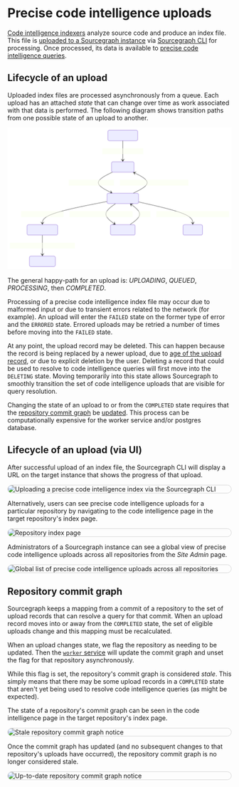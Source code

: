 # Precise code intelligence uploads

<style>
img.screenshot {
  display: block;
  margin: 1em auto;
  max-width: 600px;
  margin-bottom: 0.5em;
  border: 1px solid lightgrey;
  border-radius: 10px;
}

img.terminal-screenshot {
  max-width: 800px;
}
</style>

[Code intelligence indexers](../references/indexers.md) analyze source code and produce an index file. This file is [uploaded to a Sourcegraph instance](../how-to/index_other_languages.md#4-upload-lsif-data) via [Sourcegraph CLI](../../cli/index.md) for processing. Once processed, its data is available to [precise code intelligence queries](precise_code_intelligence.md).

## Lifecycle of an upload

Uploaded index files are processed asynchronously from a queue. Each upload has an attached _state_ that can change over time as work associated with that data is performed. The following diagram shows transition paths from one possible state of an upload to another.

![Upload state diagram](./diagrams/upload-states.svg)

The general happy-path for an upload is: _UPLOADING_, _QUEUED_, _PROCESSING_, then _COMPLETED_. 

Processing of a precise code intelligence index file may occur due to malformed input or due to transient errors related to the network (for example). An upload will enter the `FAILED` state on the former type of error and the `ERRORED` state. Errored uploads may be retried a number of times before moving into the `FAILED` state.

At any point, the upload record may be deleted. This can happen because the record is being replaced by a newer upload, due to [age of the upload record](../how-to/configure_data_retention.md), or due to explicit deletion by the user. Deleting a record that could be used to resolve to code intelligence queries will first move into the `DELETING` state. Moving temporarily into this state allows Sourcegraph to smoothly transition the set of code intelligence uploads that are visible for query resolution.

Changing the state of an upload to or from the `COMPLETED` state requires that the [repository commit graph](#repository-commit-graph) be [updated](https://sourcegraph.com/search?q=context:global+repo:%5Egithub%5C.com/sourcegraph/sourcegraph%24+file:%5Eenterprise/cmd/worker/internal/codeintel/commitgraph/updater%5C.go+func+%28u+*Updater%29+update%28ctx&patternType=literal). This process can be computationally expensive for the worker service and/or postgres database.
## Lifecycle of an upload (via UI)

After successful upload of an index file, the Sourcegraph CLI will display a URL on the target instance that shows the progress of that upload.

<img src="https://storage.googleapis.com/sourcegraph-assets/docs/images/code-intelligence/sg-3.34/uploads/src-lsif-upload.gif" class="screenshot terminal-screenshot" alt="Uploading a precise code intelligence index via the Sourcegraph CLI">

Alternatively, users can see precise code intelligence uploads for a particular repository by navigating to the code intelligence page in the target repository's index page.

<img src="https://storage.googleapis.com/sourcegraph-assets/docs/images/code-intelligence/sg-3.33/repository-page.png" class="screenshot" alt="Repository index page">

Administrators of a Sourcegraph instance can see a global view of precise code intelligence uploads across all repositories from the _Site Admin_ page.

<img src="https://storage.googleapis.com/sourcegraph-assets/docs/images/code-intelligence/sg-3.34/uploads/site-admin-list.png" class="screenshot" alt="Global list of precise code intelligence uploads across all repositories">

## Repository commit graph

Sourcegraph keeps a mapping from a commit of a repository to the set of upload records that can resolve a query for that commit. When an upload record moves into or away from the `COMPLETED` state, the set of eligible uploads change and this mapping must be recalculated.

When an upload changes state, we flag the repository as needing to be updated. Then the [`worker` service](https://docs.sourcegraph.com/admin/workers#codeintel-commitgraph)
will update the commit graph and unset the flag for that repository asynchronously.

While this flag is set, the repository's commit graph is considered _stale_. This simply means that there may be some upload records in a `COMPLETED` state that aren't yet being used to resolve code intelligence queries (as might be expected).

The state of a repository's commit graph can be seen in the code intelligence page in the target repository's index page.

<img src="https://storage.googleapis.com/sourcegraph-assets/docs/images/code-intelligence/sg-3.34/uploads/list-stale-commit-graph.png" class="screenshot" alt="Stale repository commit graph notice">

Once the commit graph has updated (and no subsequent changes to that repository's uploads have occurred), the repository commit graph is no longer considered stale.

<img src="https://storage.googleapis.com/sourcegraph-assets/docs/images/code-intelligence/sg-3.34/uploads/list-states.png" class="screenshot" alt="Up-to-date repository commit graph notice">
